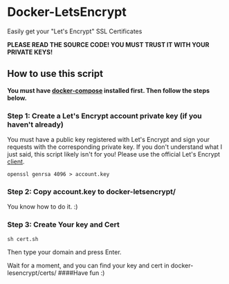 # Docker-LetsEncrypt

Easily get your "Let's Encrypt" SSL Certificates

**PLEASE READ THE SOURCE CODE! YOU MUST TRUST IT WITH YOUR PRIVATE KEYS!**

## How to use this script
**You must have [docker-compose](https://github.com/docker/compose/blob/master/docs/install.md) installed first. Then follow the steps below.**
### Step 1: Create a Let's Encrypt account private key (if you haven't already)

You must have a public key registered with Let's Encrypt and sign your requests
with the corresponding private key. If you don't understand what I just said,
this script likely isn't for you! Please use the official Let's Encrypt
[client](https://github.com/letsencrypt/letsencrypt).

```
openssl genrsa 4096 > account.key
```
### Step 2: Copy account.key to docker-letsencrypt/
You know how to do it. :)
### Step 3: Create Your key and Cert
```
sh cert.sh
```
Then type your domain and press Enter.

Wait for a moment, and you can find your key and cert in docker-lesencrypt/certs/
####Have fun :)